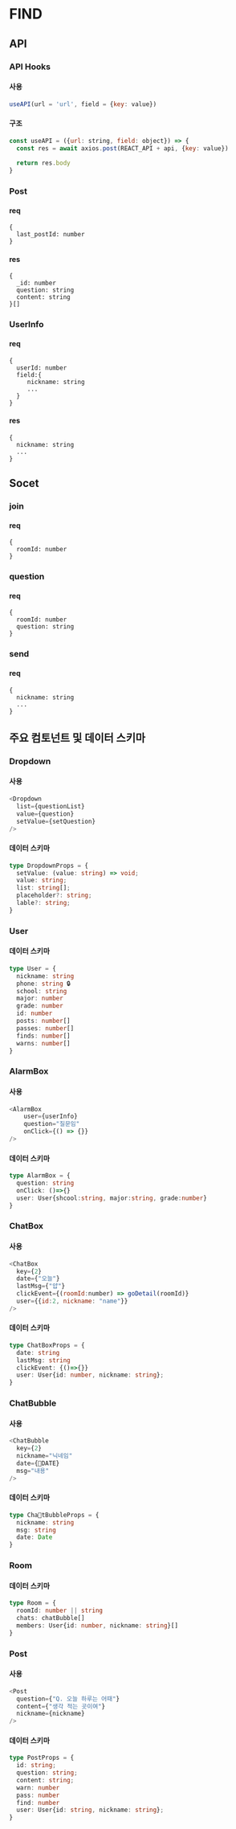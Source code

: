 # FIND


## API

### API Hooks

#### 사용

```js
useAPI(url = 'url', field = {key: value})
```

#### 구조

```js
const useAPI = ({url: string, field: object}) => {
  const res = await axios.post(REACT_API + api, {key: value})
 
  return res.body
}
```




### Post

#### req
```
{
  last_postId: number
}
```

#### res
```
{
  _id: number
  question: string
  content: string
}[]
```


### UserInfo

#### req
```
{
  userId: number
  field:{
     nickname: string
     ...
  }
}
```

#### res
```
{
  nickname: string
  ...
}
```



## Socet


### join

#### req
```
{
  roomId: number
}
```

### question

#### req
```
{
  roomId: number
  question: string
}
```


### send

#### req
```
{
  nickname: string
  ...
}
```








## 주요 컴토넌트 및 데이터 스키마


### Dropdown

#### 사용
```js
<Dropdown
  list={questionList}
  value={question}
  setValue={setQuestion}
/>
```

#### 데이터 스키마
```ts
type DropdownProps = {
  setValue: (value: string) => void;
  value: string;
  list: string[];
  placeholder?: string;
  lable?: string;
}
```




### User

#### 데이터 스키마
```ts
type User = {
  nickname: string
  phone: string 🔒
  school: string
  major: number
  grade: number
  id: number
  posts: number[]
  passes: number[]
  finds: number[]
  warns: number[]
}
```




### AlarmBox

#### 사용
```js
<AlarmBox
    user={userInfo}
    question="질문임"
    onClick={() => {}}
/>
```

#### 데이터 스키마
```ts
type AlarmBox = {
  question: string
  onClick: ()=>{}
  user: User{shcool:string, major:string, grade:number}
}
```




### ChatBox

#### 사용
```js
<ChatBox
  key={2}
  date={"오늘"}
  lastMsg={"얍"}
  clickEvent={(roomId:number) => goDetail(roomId)}
  user={{id:2, nickname: "name"}}
/>
```

#### 데이터 스키마
```ts
type ChatBoxProps = {
  date: string
  lastMsg: string
  clickEvent: {()=>{}}
  user: User{id: number, nickname: string};
}
```



### ChatBubble

#### 사용
```js
<ChatBubble
  key={2}
  nickname="닉네임"
  date={DATE}
  msg="내용"
/>
```

#### 데이터 스키마
```ts
type ChatBubbleProps = {
  nickname: string
  msg: string
  date: Date
}
```



### Room

#### 데이터 스키마

```ts
type Room = {
  roomId: number || string
  chats: chatBubble[]
  members: User{id: number, nickname: string}[]
}
```


### Post

#### 사용
```js
<Post
  question={"Q. 오늘 하루는 어때"}
  content={"생각 적는 곳이여"}
  nickname={nickname}
/>
```

#### 데이터 스키마
```ts
type PostProps = {
  id: string;
  question: string;
  content: string;
  warn: number
  pass: number
  find: number
  user: User{id: string, nickname: string};
}
```
